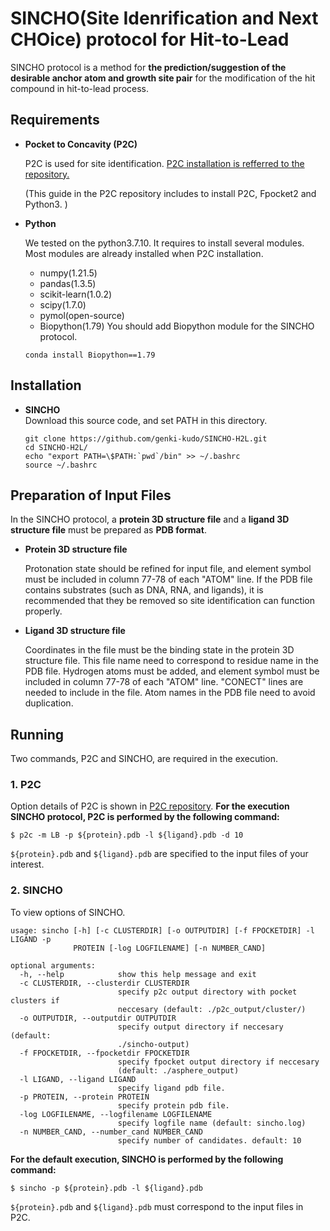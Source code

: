 # SINCHO(Site Idenrification and Next CHOice) protocol for Hit-to-Lead

SINCHO protocol is a method for **the prediction/suggestion of the desirable anchor atom and growth site pair** for the modification of the hit compound in hit-to-lead process.

## Requirements
* **Pocket to Concavity (P2C)**

  P2C is used for site identification.
  [P2C installation is refferred to the repository.](https://github.com/genki-kudo/Pocket-to-Concavity)
  
  (This guide in the P2C repository includes to install P2C, Fpocket2 and Python3. )

* **Python**

  We tested on the python3.7.10.
  It requires to install several modules. Most modules are already installed when P2C installation.
  * numpy(1.21.5)
  * pandas(1.3.5)
  * scikit-learn(1.0.2)
  * scipy(1.7.0)
  * pymol(open-source)
  * Biopython(1.79)
  You should add Biopython module for the SINCHO protocol.
  ```
  conda install Biopython==1.79
  ```


## Installation
* **SINCHO**  
  Download this source code, and set PATH in this directory.  
  ```
  git clone https://github.com/genki-kudo/SINCHO-H2L.git
  cd SINCHO-H2L/
  echo "export PATH=\$PATH:`pwd`/bin" >> ~/.bashrc
  source ~/.bashrc
  ```

## Preparation of Input Files

In the SINCHO protocol, a **protein 3D structure file** and a **ligand 3D structure file** must be prepared as **PDB format**.

* **Protein 3D structure file**

  Protonation state should be refined for input file, and element symbol must be included in column 77-78 of each "ATOM" line.
  If the PDB file contains substrates (such as DNA, RNA, and ligands), it is recommended that they be removed so site identification can function properly.
* **Ligand 3D structure file**
  
  Coordinates in the file must be the binding state in the protein 3D structure file. This file name need to correspond to residue name in the PDB file.
  Hydrogen atoms must be added, and element symbol must be included in column 77-78 of each "ATOM" line. "CONECT" lines are needed to include in the file.
  Atom names in the PDB file need to avoid duplication. 

## Running
Two commands, P2C and SINCHO, are required in the execution.

### 1. P2C 
Option details of P2C is shown in [P2C repository](https://github.com/genki-kudo/Pocket-to-Concavity).
**For the execution SINCHO protocol, P2C is performed by the following command:**
```
$ p2c -m LB -p ${protein}.pdb -l ${ligand}.pdb -d 10
```
```${protein}.pdb``` and ```${ligand}.pdb``` are specified to the input files of your interest.

### 2. SINCHO 
To view options of SINCHO.
```
usage: sincho [-h] [-c CLUSTERDIR] [-o OUTPUTDIR] [-f FPOCKETDIR] -l LIGAND -p
              PROTEIN [-log LOGFILENAME] [-n NUMBER_CAND]

optional arguments:
  -h, --help            show this help message and exit
  -c CLUSTERDIR, --clusterdir CLUSTERDIR
                        specify p2c output directory with pocket clusters if
                        neccesary (default: ./p2c_output/cluster/)
  -o OUTPUTDIR, --outputdir OUTPUTDIR
                        specify output directory if neccesary (default:
                        ./sincho-output)
  -f FPOCKETDIR, --fpocketdir FPOCKETDIR
                        specify fpocket output directory if neccesary
                        (default: ./asphere_output)
  -l LIGAND, --ligand LIGAND
                        specify ligand pdb file.
  -p PROTEIN, --protein PROTEIN
                        specify protein pdb file.
  -log LOGFILENAME, --logfilename LOGFILENAME
                        specify logfile name (default: sincho.log)
  -n NUMBER_CAND, --number_cand NUMBER_CAND
                        specify number of candidates. default: 10
```
**For the default execution, SINCHO is performed by the following command:**
```
$ sincho -p ${protein}.pdb -l ${ligand}.pdb
```
```${protein}.pdb``` and ```${ligand}.pdb``` must correspond to the input files in P2C.

